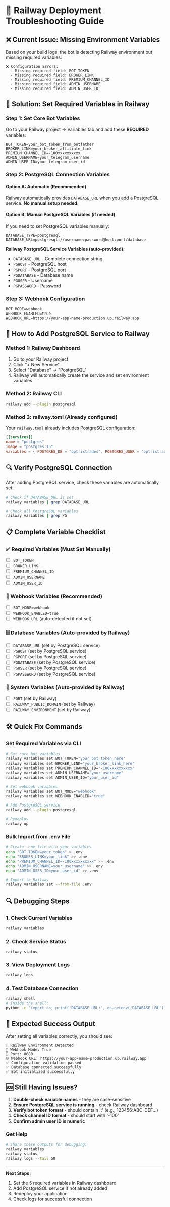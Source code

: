 # 🚄 Railway Deployment Troubleshooting Guide

## ❌ Current Issue: Missing Environment Variables

Based on your build logs, the bot is detecting Railway environment but missing required variables:

```
❌ Configuration Errors:
  - Missing required field: BOT_TOKEN
  - Missing required field: BROKER_LINK
  - Missing required field: PREMIUM_CHANNEL_ID
  - Missing required field: ADMIN_USERNAME
  - Missing required field: ADMIN_USER_ID
```

## 🔧 Solution: Set Required Variables in Railway

### Step 1: Set Core Bot Variables
Go to your Railway project → Variables tab and add these **REQUIRED** variables:

```env
BOT_TOKEN=your_bot_token_from_botfather
BROKER_LINK=your_broker_affiliate_link
PREMIUM_CHANNEL_ID=-100xxxxxxxxxx
ADMIN_USERNAME=your_telegram_username
ADMIN_USER_ID=your_telegram_user_id
```

### Step 2: PostgreSQL Connection Variables

#### Option A: Automatic (Recommended)
Railway automatically provides `DATABASE_URL` when you add a PostgreSQL service. **No manual setup needed.**

#### Option B: Manual PostgreSQL Variables (if needed)
If you need to set PostgreSQL variables manually:

```env
DATABASE_TYPE=postgresql
DATABASE_URL=postgresql://username:password@host:port/database
```

**Railway PostgreSQL Service Variables (auto-provided):**
- `DATABASE_URL` - Complete connection string
- `PGHOST` - PostgreSQL host
- `PGPORT` - PostgreSQL port
- `PGDATABASE` - Database name
- `PGUSER` - Username
- `PGPASSWORD` - Password

### Step 3: Webhook Configuration
```env
BOT_MODE=webhook
WEBHOOK_ENABLED=true
WEBHOOK_URL=https://your-app-name-production.up.railway.app
```

## 🚀 How to Add PostgreSQL Service to Railway

### Method 1: Railway Dashboard
1. Go to your Railway project
2. Click "+ New Service"
3. Select "Database" → "PostgreSQL"
4. Railway will automatically create the service and set environment variables

### Method 2: Railway CLI
```bash
railway add --plugin postgresql
```

### Method 3: railway.toml (Already configured)
Your `railway.toml` already includes PostgreSQL configuration:

```toml
[[services]]
name = "postgres"
image = "postgres:15"
variables = { POSTGRES_DB = "optrixtrades", POSTGRES_USER = "optrixtrades_user" }
```

## 🔍 Verify PostgreSQL Connection

After adding PostgreSQL service, check these variables are automatically set:

```bash
# Check if DATABASE_URL is set
railway variables | grep DATABASE_URL

# Check all PostgreSQL variables
railway variables | grep PG
```

## 📋 Complete Variable Checklist

### ✅ Required Variables (Must Set Manually)
- [ ] `BOT_TOKEN`
- [ ] `BROKER_LINK`
- [ ] `PREMIUM_CHANNEL_ID`
- [ ] `ADMIN_USERNAME`
- [ ] `ADMIN_USER_ID`

### 🤖 Webhook Variables (Recommended)
- [ ] `BOT_MODE=webhook`
- [ ] `WEBHOOK_ENABLED=true`
- [ ] `WEBHOOK_URL` (auto-detected if not set)

### 🗄️ Database Variables (Auto-provided by Railway)
- [ ] `DATABASE_URL` (set by PostgreSQL service)
- [ ] `PGHOST` (set by PostgreSQL service)
- [ ] `PGPORT` (set by PostgreSQL service)
- [ ] `PGDATABASE` (set by PostgreSQL service)
- [ ] `PGUSER` (set by PostgreSQL service)
- [ ] `PGPASSWORD` (set by PostgreSQL service)

### 🔧 System Variables (Auto-provided by Railway)
- [ ] `PORT` (set by Railway)
- [ ] `RAILWAY_PUBLIC_DOMAIN` (set by Railway)
- [ ] `RAILWAY_ENVIRONMENT` (set by Railway)

## 🛠️ Quick Fix Commands

### Set Required Variables via CLI
```bash
# Set core bot variables
railway variables set BOT_TOKEN="your_bot_token_here"
railway variables set BROKER_LINK="your_broker_link_here"
railway variables set PREMIUM_CHANNEL_ID="-100xxxxxxxxxx"
railway variables set ADMIN_USERNAME="your_username"
railway variables set ADMIN_USER_ID="your_user_id"

# Set webhook variables
railway variables set BOT_MODE="webhook"
railway variables set WEBHOOK_ENABLED="true"

# Add PostgreSQL service
railway add --plugin postgresql

# Redeploy
railway up
```

### Bulk Import from .env File
```bash
# Create .env file with your variables
echo "BOT_TOKEN=your_token" > .env
echo "BROKER_LINK=your_link" >> .env
echo "PREMIUM_CHANNEL_ID=-100xxxxxxxxxx" >> .env
echo "ADMIN_USERNAME=your_username" >> .env
echo "ADMIN_USER_ID=your_user_id" >> .env

# Import to Railway
railway variables set --from-file .env
```

## 🔍 Debugging Steps

### 1. Check Current Variables
```bash
railway variables
```

### 2. Check Service Status
```bash
railway status
```

### 3. View Deployment Logs
```bash
railway logs
```

### 4. Test Database Connection
```bash
railway shell
# Inside the shell:
python -c "import os; print('DATABASE_URL:', os.getenv('DATABASE_URL'))"
```

## 🎯 Expected Success Output

After setting all variables correctly, you should see:

```
🚄 Railway Environment Detected
📡 Webhook Mode: True
🔌 Port: 8080
🌐 Webhook URL: https://your-app-name-production.up.railway.app
✅ Configuration validation passed
✅ Database connected successfully
✅ Bot initialized successfully
```

## 🆘 Still Having Issues?

1. **Double-check variable names** - they are case-sensitive
2. **Ensure PostgreSQL service is running** - check Railway dashboard
3. **Verify bot token format** - should contain ':' (e.g., 123456:ABC-DEF...)
4. **Check channel ID format** - should start with '-100'
5. **Confirm admin user ID is numeric**

### Get Help
```bash
# Share these outputs for debugging:
railway variables
railway status
railway logs --tail 50
```

---

**Next Steps:**
1. Set the 5 required variables in Railway dashboard
2. Add PostgreSQL service if not already added
3. Redeploy your application
4. Check logs for successful connection